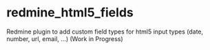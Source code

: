 redmine_html5_fields
====================

Redmine plugin to add custom field types for html5 input types (date, number, url, email, ...) (Work in Progress)
